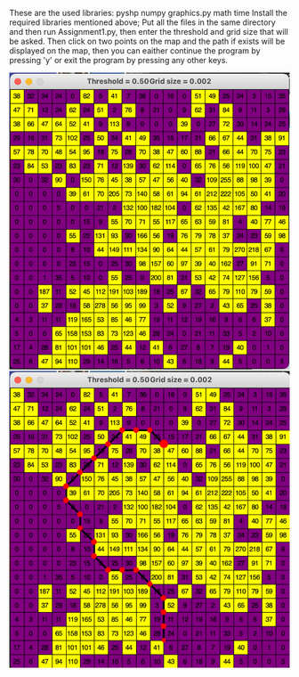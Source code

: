 These are the used libraries:
pyshp
numpy
graphics.py
math
time
Install the required libraries mentioned above;
Put all the files in the same directory and then run Assignment1.py, then enter the threshold and grid size that will be asked.
Then click on two points on the map and the path if exists will be displayed on the map, then you can eaither continue the program by pressing 'y' or exit the program by pressing any other keys.

![plot](./images/01.png)
![plot](./images/02.png)
